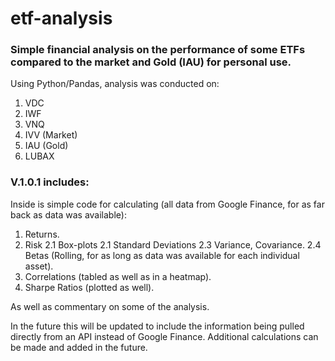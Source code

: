 # **etf-analysis**

### Simple financial analysis on the performance of some ETFs compared to the market and Gold (IAU) for personal use. 


Using Python/Pandas, analysis was conducted on:
 1. VDC
 2. IWF
 3. VNQ
 4. IVV (Market)
 5. IAU (Gold)
 6. LUBAX
 
### V.1.0.1 includes:
Inside is simple code for calculating (all data from Google Finance, for as far back as data was available): 
 1. Returns.
 2. Risk
     2.1 Box-plots
     2.1 Standard Deviations
     2.3 Variance, Covariance.
     2.4 Betas (Rolling, for as long as data was available for each individual asset).
 3. Correlations (tabled as well as in a heatmap).
 4. Sharpe Ratios (plotted as well).
 
 As well as commentary on some of the analysis.
 
 In the future this will be updated to include the information being pulled directly from an API instead of Google Finance. Additional calculations can be made and added in the future.